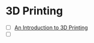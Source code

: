 # 3D Printing

- [ ] [An Introduction to 3D Printing](https://dev.to/erikaheidi/an-introduction-to-3d-printing-ln1)
- [ ] []()
